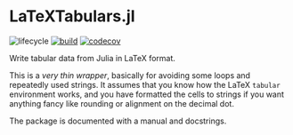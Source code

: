 # LaTeXTabulars.jl

![lifecycle](https://img.shields.io/badge/lifecycle-maturing-blue.svg)
[![build](https://github.com/tpapp/LaTeXTabulars.jl/workflows/CI/badge.svg)](https://github.com/tpapp/LaTeXTabulars.jl/actions?query=workflow%3ACI)
[![codecov](https://codecov.io/github/tpapp/LaTeXTabulars.jl/graph/badge.svg?token=nscxTtrb6g)](https://codecov.io/github/tpapp/LaTeXTabulars.jl)

Write tabular data from Julia in LaTeX format.

This is a *very thin wrapper*, basically for avoiding some loops and repeatedly used strings. It assumes that you know how the LaTeX `tabular` environment works, and you have formatted the cells to strings if you want anything fancy like rounding or alignment on the decimal dot.

The package is documented with a manual and docstrings.
